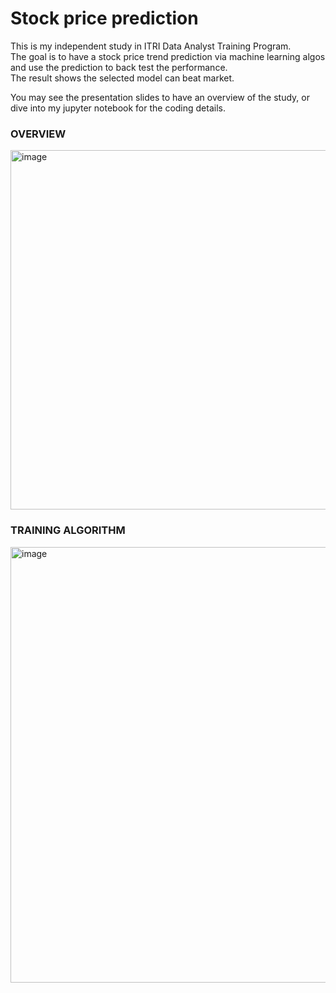 # Stock price prediction
This is my independent study in ITRI Data Analyst Training Program.\
The goal is to have a stock price trend prediction via machine learning algos and use the prediction to back test the performance.\
The result shows the selected model can beat market.

You may see the presentation slides to have an overview of the study, or dive into my jupyter notebook for the coding details.

### OVERVIEW
<img width="575" alt="image" src="https://github.com/river062008/Finance/assets/102459349/9bae3add-4eb4-4e78-932d-2e1ea3a12914">

### TRAINING ALGORITHM
<img width="697" alt="image" src="https://github.com/river062008/Finance/assets/102459349/577c6ebe-f76f-4c92-aef4-59c85ef6eec5">

